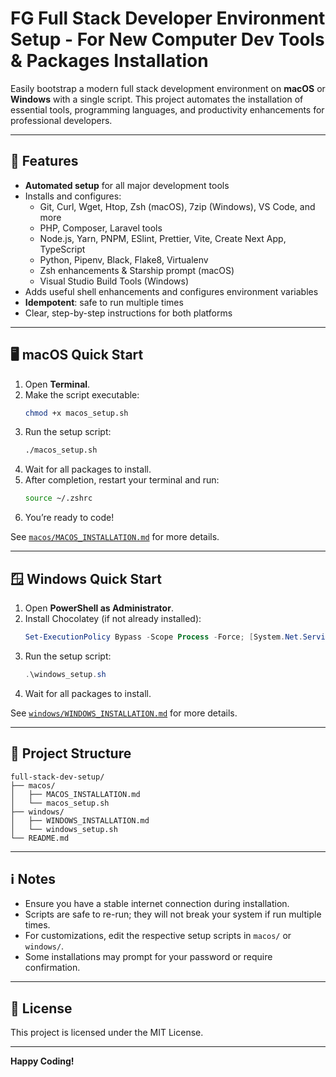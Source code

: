 # FG Full Stack Developer Environment Setup - For New Computer Dev Tools & Packages Installation

Easily bootstrap a modern full stack development environment on **macOS** or **Windows** with a single script. This project automates the installation of essential tools, programming languages, and productivity enhancements for professional developers.

---

## 🚀 Features

- **Automated setup** for all major development tools
- Installs and configures:
  - Git, Curl, Wget, Htop, Zsh (macOS), 7zip (Windows), VS Code, and more
  - PHP, Composer, Laravel tools
  - Node.js, Yarn, PNPM, ESlint, Prettier, Vite, Create Next App, TypeScript
  - Python, Pipenv, Black, Flake8, Virtualenv
  - Zsh enhancements & Starship prompt (macOS)
  - Visual Studio Build Tools (Windows)
- Adds useful shell enhancements and configures environment variables
- **Idempotent**: safe to run multiple times
- Clear, step-by-step instructions for both platforms

---

## 🖥️ macOS Quick Start

1. Open **Terminal**.
2. Make the script executable:
   ```sh
   chmod +x macos_setup.sh
   ```
3. Run the setup script:
   ```sh
   ./macos_setup.sh
   ```
4. Wait for all packages to install.
5. After completion, restart your terminal and run:
   ```sh
   source ~/.zshrc
   ```
6. You’re ready to code!

See [`macos/MACOS_INSTALLATION.md`](macos/MACOS_INSTALLATION.md) for more details.

---

## 🪟 Windows Quick Start

1. Open **PowerShell as Administrator**.
2. Install Chocolatey (if not already installed):
   ```powershell
   Set-ExecutionPolicy Bypass -Scope Process -Force; [System.Net.ServicePointManager]::SecurityProtocol = [System.Net.ServicePointManager]::SecurityProtocol -bor 0x300; iex ((New-Object System.Net.WebClient).DownloadString('https://community.chocolatey.org/install.ps1'))
   ```
3. Run the setup script:
   ```powershell
   .\windows_setup.sh
   ```
4. Wait for all packages to install.

See [`windows/WINDOWS_INSTALLATION.md`](windows/WINDOWS_INSTALLATION.md) for more details.

---

## 📁 Project Structure

```
full-stack-dev-setup/
├── macos/
│   ├── MACOS_INSTALLATION.md
│   └── macos_setup.sh
├── windows/
│   ├── WINDOWS_INSTALLATION.md
│   └── windows_setup.sh
└── README.md
```

---

## ℹ️ Notes

- Ensure you have a stable internet connection during installation.
- Scripts are safe to re-run; they will not break your system if run multiple times.
- For customizations, edit the respective setup scripts in `macos/` or `windows/`.
- Some installations may prompt for your password or require confirmation.

---

## 📄 License

This project is licensed under the MIT License.

---

**Happy Coding!**
